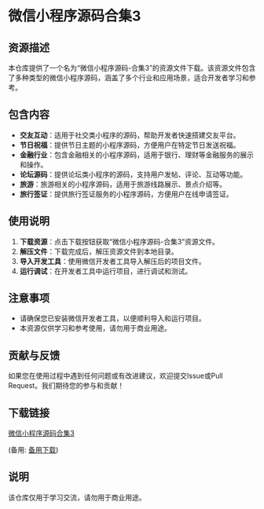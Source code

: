 # 微信小程序源码合集3

## 资源描述

本仓库提供了一个名为“微信小程序源码-合集3”的资源文件下载。该资源文件包含了多种类型的微信小程序源码，涵盖了多个行业和应用场景，适合开发者学习和参考。

## 包含内容

- **交友互动**：适用于社交类小程序的源码，帮助开发者快速搭建交友平台。
- **节日祝福**：提供节日主题的小程序源码，方便用户在特定节日发送祝福。
- **金融行业**：包含金融相关的小程序源码，适用于银行、理财等金融服务的展示和操作。
- **论坛源码**：提供论坛类小程序的源码，支持用户发帖、评论、互动等功能。
- **旅游**：旅游相关的小程序源码，适用于旅游线路展示、景点介绍等。
- **旅行签证**：提供旅行签证服务的小程序源码，方便用户在线申请签证。

## 使用说明

1. **下载资源**：点击下载按钮获取“微信小程序源码-合集3”资源文件。
2. **解压文件**：下载完成后，解压资源文件到本地目录。
3. **导入开发工具**：使用微信开发者工具导入解压后的项目文件。
4. **运行调试**：在开发者工具中运行项目，进行调试和测试。

## 注意事项

- 请确保您已安装微信开发者工具，以便顺利导入和运行项目。
- 本资源仅供学习和参考使用，请勿用于商业用途。

## 贡献与反馈

如果您在使用过程中遇到任何问题或有改进建议，欢迎提交Issue或Pull Request。我们期待您的参与和贡献！

## 下载链接
[微信小程序源码合集3](https://pan.quark.cn/s/e482cd1523ab) 

(备用: [备用下载](https://pan.baidu.com/s/1Hj14dnh1pVntCSBGrzZCqA?pwd=1234))

## 说明

该仓库仅用于学习交流，请勿用于商业用途。
